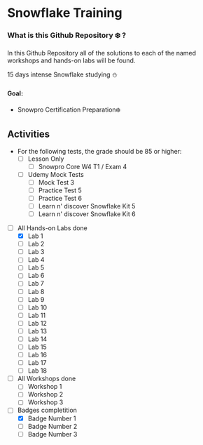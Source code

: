 # Snowflake Training

### What is this Github Repository :snowflake: ?

In this Github Repository all of the solutions to each of the named workshops and hands-on labs will be found.

15 days intense Snowflake studying :snowman:

#### Goal:

- Snowpro Certification Preparation:snowflake:

## Activities
- For the following tests, the grade should be 85 or higher:
  - [ ] Lesson Only
    - [ ] Snowpro Core W4 T1 / Exam 4

  - [ ] Udemy Mock Tests
    - [ ] Mock Test 3
    - [ ] Practice Test 5 
    - [ ] Practice Test 6
    - [ ] Learn n' discover Snowflake Kit 5
    - [ ] Learn n' discover Snowflake Kit 6

- [ ] All Hands-on Labs done
  - [x] Lab 1
  - [ ] Lab 2
  - [ ] Lab 3
  - [ ] Lab 4
  - [ ] Lab 5
  - [ ] Lab 6
  - [ ] Lab 7
  - [ ] Lab 8
  - [ ] Lab 9
  - [ ] Lab 10
  - [ ] Lab 11
  - [ ] Lab 12
  - [ ] Lab 13
  - [ ] Lab 14
  - [ ] Lab 15
  - [ ] Lab 16
  - [ ] Lab 17
  - [ ] Lab 18

- [ ] All Workshops done
  - [ ] Workshop 1
  - [ ] Workshop 2
  - [ ] Workshop 3

- [ ] Badges completition
  - [x] Badge Number 1
  - [ ] Badge Number 2
  - [ ] Badge Number 3